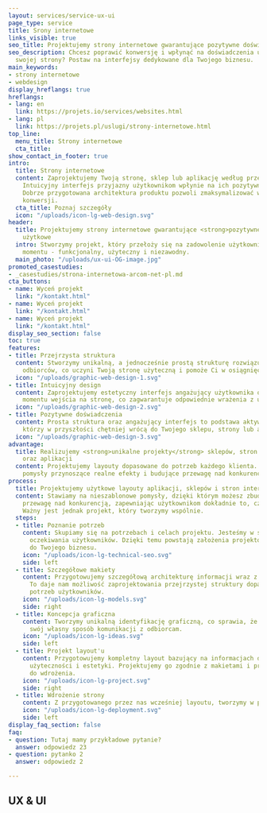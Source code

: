 ```yaml
---
layout: services/service-ux-ui
page_type: service
title: Srony internetowe
links_visible: true
seo_title: Projektujemy strony internetowe gwarantujące pozytywne doświadczenia użytkowe
seo_description: Chcesz poprawić konwersję i wpłynąć na doświadczenia użytkowników
  swojej strony? Postaw na interfejsy dedykowane dla Twojego biznesu.
main_keywords:
- strony internetowe
- webdesign
display_hreflangs: true
hreflangs: 
- lang: en
  link: https://projets.io/services/websites.html
- lang: pl
  link: https://projets.pl/uslugi/strony-internetowe.html
top_line:
  menu_title: Strony internetowe
  cta_title: 
show_contact_in_footer: true
intro:
  title: Strony internetowe
  content: Zaprojektujemy Twoją stronę, sklep lub aplikację według przemyślanej struktury.
    Intuicyjny interfejs przyjazny użytkownikom wpłynie na ich pozytywne doświadczenia.
    Dobrze przygotowana architektura produktu pozwoli zmaksymalizować współczynnik
    konwersji.
  cta_title: Poznaj szczegóły
  icon: "/uploads/icon-lg-web-design.svg"
header:
  title: Projektujemy strony internetowe gwarantujące <strong>pozytywne doświadczenia</strong>
    użytkowe
  intro: Stworzymy projekt, który przełoży się na zadowolenie użytkownika od pierwszego
    momentu - funkcjonalny, użyteczny i niezawodny.
  main_photo: "/uploads/ux-ui-OG-image.jpg"
promoted_casestudies:
- _casestudies/strona-internetowa-arcom-net-pl.md
cta_buttons:
- name: Wyceń projekt
  link: "/kontakt.html"
- name: Wyceń projekt
  link: "/kontakt.html"
- name: Wyceń projekt
  link: "/kontakt.html"
display_seo_section: false
toc: true
features:
- title: Przejrzysta struktura
  content: Stworzymy unikalną, a jednocześnie prostą strukturę rozwiązującą problemy
    odbiorców, co uczyni Twoją stronę użyteczną i pomoże Ci w osiągnięciu celów biznesowych.
  icon: "/uploads/graphic-web-design-1.svg"
- title: Intuicyjny design
  content: Zaprojektujemy estetyczny interfejs angażujący użytkownika od pierwszego
    momentu wejścia na stronę, co zagwarantuje odpowiednie wrażenia z użytkowania.
  icon: "/uploads/graphic-web-design-2.svg"
- title: Pozytywne doświadczenia
  content: Prosta struktura oraz angażujący interfejs to podstawa aktywności użytkowników,
    którzy w przyszłości chętniej wrócą do Twojego sklepu, strony lub aplikacji.
  icon: "/uploads/graphic-web-design-3.svg"
advantage:
  title: Realizujemy <strong>unikalne projekty</strong> sklepów, stron internetowych
    oraz aplikacji
  content: Projektujemy layouty dopasowane do potrzeb każdego klienta. Rozwijamy nieszablonowe
    pomysły przynoszące realne efekty i budujące przewagę nad konkurencją.
process:
  title: Projektujemy użytkowe layouty aplikacji, sklepów i stron internetowych
  content: Stawiamy na nieszablonowe pomysły, dzięki którym możesz zbudować swoją
    przewagę nad konkurencją, zapewniając użytkownikom dokładnie to, czego oczekują.
    Ważny jest jednak projekt, który tworzymy wspólnie.
  steps:
  - title: Poznanie potrzeb
    content: Skupiamy się na potrzebach i celach projektu. Jesteśmy w stanie zrozumieć
      oczekiwania użytkowników. Dzięki temu powstają założenia projektowe dopasowane
      do Twojego biznesu.
    icon: "/uploads/icon-lg-technical-seo.svg"
    side: left
  - title: Szczegółowe makiety
    content: Przygotowujemy szczegółową architekturę informacji wraz z makietą projektu.
      To daje nam możliwość zaprojektowania przejrzystej struktury dopasowanej do
      potrzeb użytkowników.
    icon: "/uploads/icon-lg-models.svg"
    side: right
  - title: Koncepcja graficzna
    content: Tworzymy unikalną identyfikację graficzną, co sprawia, że produkt zyskuje
      swój własny sposób komunikacji z odbiorcam.
    icon: "/uploads/icon-lg-ideas.svg"
    side: left
  - title: Projekt layout'u
    content: Przygotowujemy kompletny layout bazujący na informacjach dotyczących
      użyteczności i estetyki. Projektujemy go zgodnie z makietami i przygotowujemy
      do wdrożenia.
    icon: "/uploads/icon-lg-project.svg"
    side: right
  - title: Wdrożenie strony
    content: Z przygotowanego przez nas wcześniej layoutu, tworzymy w pełni funkcjonalną stronę www.
    icon: "/uploads/icon-lg-deployment.svg"
    side: left
display_faq_section: false
faq:
- question: Tutaj mamy przykładowe pytanie?
  answer: odpowiedz 23
- question: pytanko 2
  answer: odpowiedz 2

---
```

## UX & UI